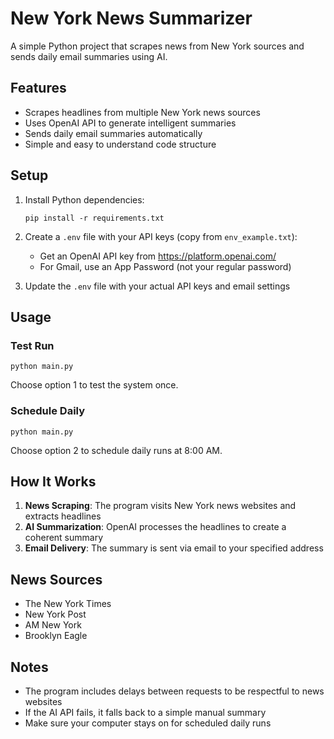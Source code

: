 # New York News Summarizer

A simple Python project that scrapes news from New York sources and sends daily email summaries using AI.

## Features

- Scrapes headlines from multiple New York news sources
- Uses OpenAI API to generate intelligent summaries
- Sends daily email summaries automatically
- Simple and easy to understand code structure

## Setup

1. Install Python dependencies:
   ```
   pip install -r requirements.txt
   ```

2. Create a `.env` file with your API keys (copy from `env_example.txt`):
   - Get an OpenAI API key from https://platform.openai.com/
   - For Gmail, use an App Password (not your regular password)

3. Update the `.env` file with your actual API keys and email settings

## Usage

### Test Run
```
python main.py
```
Choose option 1 to test the system once.

### Schedule Daily
```
python main.py
```
Choose option 2 to schedule daily runs at 8:00 AM.

## How It Works

1. **News Scraping**: The program visits New York news websites and extracts headlines
2. **AI Summarization**: OpenAI processes the headlines to create a coherent summary
3. **Email Delivery**: The summary is sent via email to your specified address

## News Sources

- The New York Times
- New York Post
- AM New York
- Brooklyn Eagle

## Notes

- The program includes delays between requests to be respectful to news websites
- If the AI API fails, it falls back to a simple manual summary
- Make sure your computer stays on for scheduled daily runs
